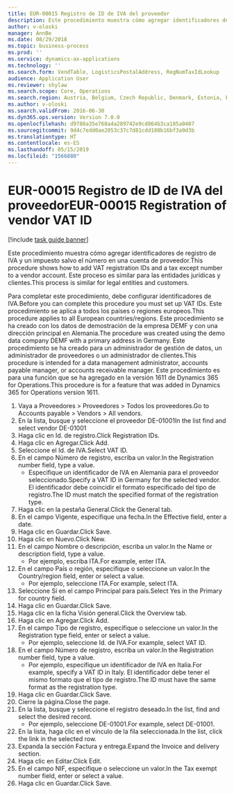 ```yaml
---
title: EUR-00015 Registro de ID de IVA del proveedor
description: Este procedimiento muestra cómo agregar identificadores de registro de IVA y un impuesto salvo el número en una cuenta de proveedor.
author: v-oloski
manager: AnnBe
ms.date: 08/29/2018
ms.topic: business-process
ms.prod: ''
ms.service: dynamics-ax-applications
ms.technology: ''
ms.search.form: VendTable, LogisticsPostalAddress, RegNumTaxIdLookup
audience: Application User
ms.reviewer: shylaw
ms.search.scope: Core, Operations
ms.search.region: Austria, Belgium, Czech Republic, Denmark, Estonia, Finland, France, Germany, Hungary, Ireland, Italy, Latvia, Lithuania, Netherlands, Poland, Spain, Sweden, United Kingdom
ms.author: v-oloski
ms.search.validFrom: 2016-06-30
ms.dyn365.ops.version: Version 7.0.0
ms.openlocfilehash: d9788a35e768a4a289742e9cd864b3ca185a0407
ms.sourcegitcommit: 9d4c7edd0ae2053c37c7d81cdd180b16bf3a9d3b
ms.translationtype: HT
ms.contentlocale: es-ES
ms.lasthandoff: 05/15/2019
ms.locfileid: "1566880"
---
```

# <a name="eur-00015-registration-of-vendor-vat-id"></a><span data-ttu-id="1b624-103">EUR-00015 Registro de ID de IVA del proveedor</span><span class="sxs-lookup"><span data-stu-id="1b624-103">EUR-00015 Registration of vendor VAT ID</span></span>

[!include [task guide banner](../../includes/task-guide-banner.md)]

<span data-ttu-id="1b624-104">Este procedimiento muestra cómo agregar identificadores de registro de IVA y un impuesto salvo el número en una cuenta de proveedor.</span><span class="sxs-lookup"><span data-stu-id="1b624-104">This procedure shows how to add VAT registration IDs and a tax except number to a vendor account.</span></span> <span data-ttu-id="1b624-105">Este proceso es similar para las entidades jurídicas y clientes.</span><span class="sxs-lookup"><span data-stu-id="1b624-105">This process is similar for legal entities and customers.</span></span> 

<span data-ttu-id="1b624-106">Para completar este procedimiento, debe configurar identificadores de IVA.</span><span class="sxs-lookup"><span data-stu-id="1b624-106">Before you can complete this procedure you must set up VAT IDs.</span></span> <span data-ttu-id="1b624-107">Este procedimiento se aplica a todos los países o regiones europeos.</span><span class="sxs-lookup"><span data-stu-id="1b624-107">This procedure applies to all European countries/regions.</span></span> <span data-ttu-id="1b624-108">Este procedimiento se ha creado con los datos de demostración de la empresa DEMF y con una dirección principal en Alemania.</span><span class="sxs-lookup"><span data-stu-id="1b624-108">The procedure was created using the demo data company DEMF with a primary address in Germany.</span></span> <span data-ttu-id="1b624-109">Este procedimiento se ha creado para un administrador de gestión de datos, un administrador de proveedores o un administrador de clientes.</span><span class="sxs-lookup"><span data-stu-id="1b624-109">This procedure is intended for a data management administrator, accounts payable manager, or accounts receivable manager.</span></span> <span data-ttu-id="1b624-110">Este procedimiento es para una función que se ha agregado en la versión 1611 de Dynamics 365 for Operations.</span><span class="sxs-lookup"><span data-stu-id="1b624-110">This procedure is for a feature that was added in Dynamics 365 for Operations version 1611.</span></span>

1. <span data-ttu-id="1b624-111">Vaya a Proveedores > Proveedores > Todos los proveedores.</span><span class="sxs-lookup"><span data-stu-id="1b624-111">Go to Accounts payable > Vendors > All vendors.</span></span>
2. <span data-ttu-id="1b624-112">En la lista, busque y seleccione el proveedor DE-01001</span><span class="sxs-lookup"><span data-stu-id="1b624-112">In the list find and select vendor DE-01001</span></span>
3. <span data-ttu-id="1b624-113">Haga clic en Id. de registro.</span><span class="sxs-lookup"><span data-stu-id="1b624-113">Click Registration IDs.</span></span>
4. <span data-ttu-id="1b624-114">Haga clic en Agregar.</span><span class="sxs-lookup"><span data-stu-id="1b624-114">Click Add.</span></span>
5. <span data-ttu-id="1b624-115">Seleccione el Id. de IVA.</span><span class="sxs-lookup"><span data-stu-id="1b624-115">Select VAT ID.</span></span>
6. <span data-ttu-id="1b624-116">En el campo Número de registro, escriba un valor.</span><span class="sxs-lookup"><span data-stu-id="1b624-116">In the Registration number field, type a value.</span></span>
    * <span data-ttu-id="1b624-117">Especifique un identificador de IVA en Alemania para el proveedor seleccionado.</span><span class="sxs-lookup"><span data-stu-id="1b624-117">Specify a VAT ID in Germany for the selected vendor.</span></span> <span data-ttu-id="1b624-118">El identificador debe coincidir el formato especificado del tipo de registro.</span><span class="sxs-lookup"><span data-stu-id="1b624-118">The ID must match the specified format of the registration type.</span></span>  
7. <span data-ttu-id="1b624-119">Haga clic en la pestaña General.</span><span class="sxs-lookup"><span data-stu-id="1b624-119">Click the General tab.</span></span>
8. <span data-ttu-id="1b624-120">En el campo Vigente, especifique una fecha.</span><span class="sxs-lookup"><span data-stu-id="1b624-120">In the Effective field, enter a date.</span></span>
9. <span data-ttu-id="1b624-121">Haga clic en Guardar.</span><span class="sxs-lookup"><span data-stu-id="1b624-121">Click Save.</span></span>
10. <span data-ttu-id="1b624-122">Haga clic en Nuevo.</span><span class="sxs-lookup"><span data-stu-id="1b624-122">Click New.</span></span>
11. <span data-ttu-id="1b624-123">En el campo Nombre o descripción, escriba un valor.</span><span class="sxs-lookup"><span data-stu-id="1b624-123">In the Name or description field, type a value.</span></span>
    * <span data-ttu-id="1b624-124">Por ejemplo, escriba ITA.</span><span class="sxs-lookup"><span data-stu-id="1b624-124">For example, enter ITA.</span></span>  
12. <span data-ttu-id="1b624-125">En el campo País o región, especifique o seleccione un valor.</span><span class="sxs-lookup"><span data-stu-id="1b624-125">In the Country/region field, enter or select a value.</span></span>
    * <span data-ttu-id="1b624-126">Por ejemplo, seleccione ITA.</span><span class="sxs-lookup"><span data-stu-id="1b624-126">For example, select ITA.</span></span>  
13. <span data-ttu-id="1b624-127">Seleccione Sí en el campo Principal para país.</span><span class="sxs-lookup"><span data-stu-id="1b624-127">Select Yes in the Primary for country field.</span></span>
14. <span data-ttu-id="1b624-128">Haga clic en Guardar.</span><span class="sxs-lookup"><span data-stu-id="1b624-128">Click Save.</span></span>
15. <span data-ttu-id="1b624-129">Haga clic en la ficha Visión general.</span><span class="sxs-lookup"><span data-stu-id="1b624-129">Click the Overview tab.</span></span>
16. <span data-ttu-id="1b624-130">Haga clic en Agregar.</span><span class="sxs-lookup"><span data-stu-id="1b624-130">Click Add.</span></span>
17. <span data-ttu-id="1b624-131">En el campo Tipo de registro, especifique o seleccione un valor.</span><span class="sxs-lookup"><span data-stu-id="1b624-131">In the Registration type field, enter or select a value.</span></span>
    * <span data-ttu-id="1b624-132">Por ejemplo, seleccione Id. de IVA.</span><span class="sxs-lookup"><span data-stu-id="1b624-132">For example, select VAT ID.</span></span>  
18. <span data-ttu-id="1b624-133">En el campo Número de registro, escriba un valor.</span><span class="sxs-lookup"><span data-stu-id="1b624-133">In the Registration number field, type a value.</span></span>
    * <span data-ttu-id="1b624-134">Por ejemplo, especifique un identificador de IVA en Italia.</span><span class="sxs-lookup"><span data-stu-id="1b624-134">For example, specify a VAT ID in Italy.</span></span>  <span data-ttu-id="1b624-135">El identificador debe tener el mismo formato que el tipo de registro.</span><span class="sxs-lookup"><span data-stu-id="1b624-135">The ID must have the same format as the registration type.</span></span>  
19. <span data-ttu-id="1b624-136">Haga clic en Guardar.</span><span class="sxs-lookup"><span data-stu-id="1b624-136">Click Save.</span></span>
20. <span data-ttu-id="1b624-137">Cierre la página.</span><span class="sxs-lookup"><span data-stu-id="1b624-137">Close the page.</span></span>
21. <span data-ttu-id="1b624-138">En la lista, busque y seleccione el registro deseado.</span><span class="sxs-lookup"><span data-stu-id="1b624-138">In the list, find and select the desired record.</span></span>
    * <span data-ttu-id="1b624-139">Por ejemplo, seleccione DE-01001.</span><span class="sxs-lookup"><span data-stu-id="1b624-139">For example, select DE-01001.</span></span>  
22. <span data-ttu-id="1b624-140">En la lista, haga clic en el vínculo de la fila seleccionada.</span><span class="sxs-lookup"><span data-stu-id="1b624-140">In the list, click the link in the selected row.</span></span>
23. <span data-ttu-id="1b624-141">Expanda la sección Factura y entrega.</span><span class="sxs-lookup"><span data-stu-id="1b624-141">Expand the Invoice and delivery section.</span></span>
24. <span data-ttu-id="1b624-142">Haga clic en Editar.</span><span class="sxs-lookup"><span data-stu-id="1b624-142">Click Edit.</span></span>
25. <span data-ttu-id="1b624-143">En el campo NIF, especifique o seleccione un valor.</span><span class="sxs-lookup"><span data-stu-id="1b624-143">In the Tax exempt number field, enter or select a value.</span></span>
26. <span data-ttu-id="1b624-144">Haga clic en Guardar.</span><span class="sxs-lookup"><span data-stu-id="1b624-144">Click Save.</span></span>

